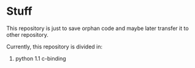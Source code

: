 # Stuff
This repository is just to save orphan code and maybe later transfer it to other repository.

Currently, this repository is divided in:

1. python
1.1 c-binding
